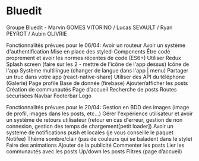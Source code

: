 # Bluedit
Groupe Bluedit - Marvin GOMES VITORINO / Lucas SEVAULT / Ryan PEYROT / Aubin OLIVRIE

Fonctionnalités prévues pour le 06/04:
Avoir un routeur
Avoir un système d'authentification
Mise en place des styled-Components
Être codé proprement et avoir les normes récentes de code (ES6+)
Utiliser Redux
Splash screen (faire sur les 2 - mettre de l'icône de l'app dessus)
Icône de l'app
Système multilingue (changer de langue dans l'app | menu)
Partager un truc dans votre app (react-native-share)
Utiliser des API du téléphone (Galerie)
Page profile
Base de donnée (firebase)
Ajouter/afficher les posts
Création de communautés
Page d’accueil
Recherche de posts
Routes sécurisées
Navbar
Footerbar
Logo


Fonctionnalités prévues pour le 20/04:
Gestion en BDD des images (image de profil, images dans les posts, etc…)
Gérer l'expérience utilisateur et avoir un système de retours utilisateur (retour en cas d'erreur, gestion de non connexion, gestion des temps de chargement[petit loader])
Avoir un systeme de notifications push et locales (je vous conseille le paquet Notifee)
Thème sombre/clair (pas de couleurs qui se baladent dans le style)
Faire des animations
Ajouter de la publicité
Commenter les posts
Lier les communautés avec les posts
Up/down les posts
Filtres (page d’accueil)

